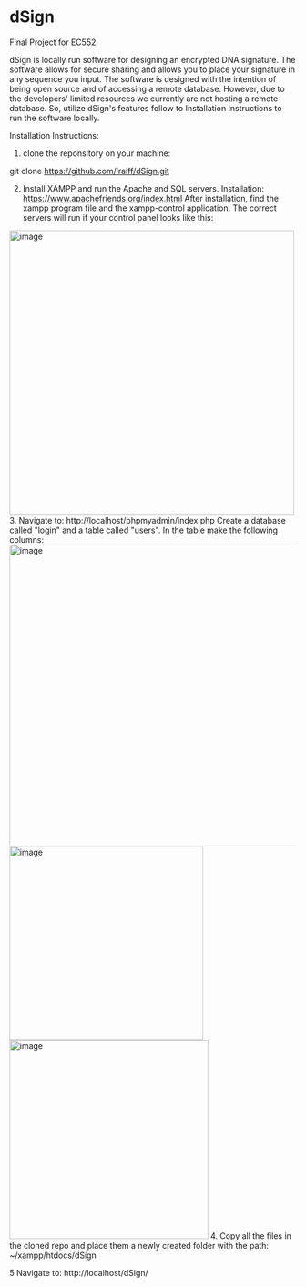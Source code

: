 # dSign
Final Project for EC552

dSign is locally run software for designing an encrypted DNA signature. The software allows for secure sharing and allows you to place your signature in any sequence you input. The software is designed with the intention of being open source and of accessing a remote database. However, due to the developers' limited resources we currently are not hosting a remote database. So, utilize dSign's features follow to Installation Instructions to run the software locally.

Installation Instructions:

1. clone the reponsitory on your machine:

  git clone https://github.com/lraiff/dSign.git

2. Install XAMPP and run the Apache and SQL servers.
  Installation:  https://www.apachefriends.org/index.html
  After installation, find the xampp program file and the xampp-control application. 
  The correct servers will run if your control panel looks like this:
  <img width="500" alt="image" src="https://user-images.githubusercontent.com/89608971/163895138-d3e9d108-6780-430a-ae06-dc969bb69a9f.png">
3. Navigate to: http://localhost/phpmyadmin/index.php
   Create a database called "login" and a table called "users".
   In the table make the following columns: 
   <img width="529" alt="image" src="https://user-images.githubusercontent.com/89608971/163896284-f5345c3e-d1b5-4e9f-aaf9-65486f384f47.png">
   <img width="340" alt="image" src="https://user-images.githubusercontent.com/89608971/163896310-c63bd2e9-5163-4623-a4e1-6cf1c9658d14.png">
  <img width="349" alt="image" src="https://user-images.githubusercontent.com/89608971/163896329-569dbd83-5536-4a63-92b7-25d3dac57806.png">
4. Copy all the files in the cloned repo and place them a newly created folder with the path: ~/xampp/htdocs/dSign



5 Navigate to: http://localhost/dSign/



